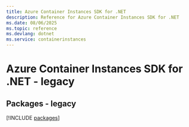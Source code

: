 ```yaml
---
title: Azure Container Instances SDK for .NET
description: Reference for Azure Container Instances SDK for .NET
ms.date: 08/06/2025
ms.topic: reference
ms.devlang: dotnet
ms.service: containerinstances
---
```

# Azure Container Instances SDK for .NET - legacy
## Packages - legacy
[!INCLUDE [packages](container-instances-index.md)]
